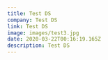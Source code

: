 ```yaml
---
title: Test DS
company: Test DS
link: Test DS
image: images/test3.jpg
date: 2020-03-22T00:16:19.165Z
description: Test DS
---
```

